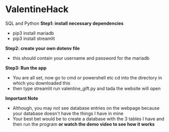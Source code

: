 # ValentineHack
SQL and Python
**Step1: install necessary dependencies**
- pip3 install mariadb
- pip3 install streamlit

**Step2: create your own dotenv file**
- this should contain your username and password for the mariadb

**Step3: Run the app**
- You are all set, now go to cmd or powershell etc cd into the directory
  in which you downloaded this
- then type streamlit run valentine_gift.py and tada the website will open

**Important Note**
- Although, you may not see database entries on the webpage because your database doesn't have the things I have in mine
- Your best bet would be to create a database with the 3 tables I have and then run the program **or watch the demo video to see how it works**
